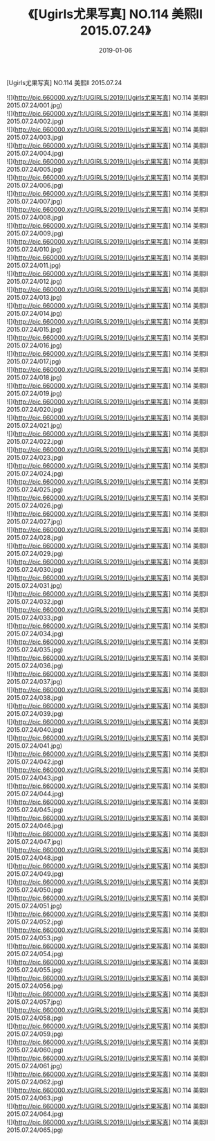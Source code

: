 ﻿---
layout: post
title:  《[Ugirls尤果写真] NO.114 美熙II 2015.07.24》
date:   2019-01-06
img: http://pic.660000.xyz/1:/UGIRLS/2019/[Ugirls尤果写真] NO.114 美熙II 2015.07.24/000.jpg
categories: [美女, 清纯, 唯美]
---

[Ugirls尤果写真] NO.114 美熙II 2015.07.24

 ![](http://pic.660000.xyz/1:/UGIRLS/2019/[Ugirls尤果写真] NO.114 美熙II 2015.07.24/001.jpg) <br>![](http://pic.660000.xyz/1:/UGIRLS/2019/[Ugirls尤果写真] NO.114 美熙II 2015.07.24/002.jpg) <br>![](http://pic.660000.xyz/1:/UGIRLS/2019/[Ugirls尤果写真] NO.114 美熙II 2015.07.24/003.jpg) <br>![](http://pic.660000.xyz/1:/UGIRLS/2019/[Ugirls尤果写真] NO.114 美熙II 2015.07.24/004.jpg) <br>![](http://pic.660000.xyz/1:/UGIRLS/2019/[Ugirls尤果写真] NO.114 美熙II 2015.07.24/005.jpg) <br>![](http://pic.660000.xyz/1:/UGIRLS/2019/[Ugirls尤果写真] NO.114 美熙II 2015.07.24/006.jpg) <br>![](http://pic.660000.xyz/1:/UGIRLS/2019/[Ugirls尤果写真] NO.114 美熙II 2015.07.24/007.jpg) <br>![](http://pic.660000.xyz/1:/UGIRLS/2019/[Ugirls尤果写真] NO.114 美熙II 2015.07.24/008.jpg) <br>![](http://pic.660000.xyz/1:/UGIRLS/2019/[Ugirls尤果写真] NO.114 美熙II 2015.07.24/009.jpg) <br>![](http://pic.660000.xyz/1:/UGIRLS/2019/[Ugirls尤果写真] NO.114 美熙II 2015.07.24/010.jpg) <br>![](http://pic.660000.xyz/1:/UGIRLS/2019/[Ugirls尤果写真] NO.114 美熙II 2015.07.24/011.jpg) <br>![](http://pic.660000.xyz/1:/UGIRLS/2019/[Ugirls尤果写真] NO.114 美熙II 2015.07.24/012.jpg) <br>![](http://pic.660000.xyz/1:/UGIRLS/2019/[Ugirls尤果写真] NO.114 美熙II 2015.07.24/013.jpg) <br>![](http://pic.660000.xyz/1:/UGIRLS/2019/[Ugirls尤果写真] NO.114 美熙II 2015.07.24/014.jpg) <br>![](http://pic.660000.xyz/1:/UGIRLS/2019/[Ugirls尤果写真] NO.114 美熙II 2015.07.24/015.jpg) <br>![](http://pic.660000.xyz/1:/UGIRLS/2019/[Ugirls尤果写真] NO.114 美熙II 2015.07.24/016.jpg) <br>![](http://pic.660000.xyz/1:/UGIRLS/2019/[Ugirls尤果写真] NO.114 美熙II 2015.07.24/017.jpg) <br>![](http://pic.660000.xyz/1:/UGIRLS/2019/[Ugirls尤果写真] NO.114 美熙II 2015.07.24/018.jpg) <br>![](http://pic.660000.xyz/1:/UGIRLS/2019/[Ugirls尤果写真] NO.114 美熙II 2015.07.24/019.jpg) <br>![](http://pic.660000.xyz/1:/UGIRLS/2019/[Ugirls尤果写真] NO.114 美熙II 2015.07.24/020.jpg) <br>![](http://pic.660000.xyz/1:/UGIRLS/2019/[Ugirls尤果写真] NO.114 美熙II 2015.07.24/021.jpg) <br>![](http://pic.660000.xyz/1:/UGIRLS/2019/[Ugirls尤果写真] NO.114 美熙II 2015.07.24/022.jpg) <br>![](http://pic.660000.xyz/1:/UGIRLS/2019/[Ugirls尤果写真] NO.114 美熙II 2015.07.24/023.jpg) <br>![](http://pic.660000.xyz/1:/UGIRLS/2019/[Ugirls尤果写真] NO.114 美熙II 2015.07.24/024.jpg) <br>![](http://pic.660000.xyz/1:/UGIRLS/2019/[Ugirls尤果写真] NO.114 美熙II 2015.07.24/025.jpg) <br>![](http://pic.660000.xyz/1:/UGIRLS/2019/[Ugirls尤果写真] NO.114 美熙II 2015.07.24/026.jpg) <br>![](http://pic.660000.xyz/1:/UGIRLS/2019/[Ugirls尤果写真] NO.114 美熙II 2015.07.24/027.jpg) <br>![](http://pic.660000.xyz/1:/UGIRLS/2019/[Ugirls尤果写真] NO.114 美熙II 2015.07.24/028.jpg) <br>![](http://pic.660000.xyz/1:/UGIRLS/2019/[Ugirls尤果写真] NO.114 美熙II 2015.07.24/029.jpg) <br>![](http://pic.660000.xyz/1:/UGIRLS/2019/[Ugirls尤果写真] NO.114 美熙II 2015.07.24/030.jpg) <br>![](http://pic.660000.xyz/1:/UGIRLS/2019/[Ugirls尤果写真] NO.114 美熙II 2015.07.24/031.jpg) <br>![](http://pic.660000.xyz/1:/UGIRLS/2019/[Ugirls尤果写真] NO.114 美熙II 2015.07.24/032.jpg) <br>![](http://pic.660000.xyz/1:/UGIRLS/2019/[Ugirls尤果写真] NO.114 美熙II 2015.07.24/033.jpg) <br>![](http://pic.660000.xyz/1:/UGIRLS/2019/[Ugirls尤果写真] NO.114 美熙II 2015.07.24/034.jpg) <br>![](http://pic.660000.xyz/1:/UGIRLS/2019/[Ugirls尤果写真] NO.114 美熙II 2015.07.24/035.jpg) <br>![](http://pic.660000.xyz/1:/UGIRLS/2019/[Ugirls尤果写真] NO.114 美熙II 2015.07.24/036.jpg) <br>![](http://pic.660000.xyz/1:/UGIRLS/2019/[Ugirls尤果写真] NO.114 美熙II 2015.07.24/037.jpg) <br>![](http://pic.660000.xyz/1:/UGIRLS/2019/[Ugirls尤果写真] NO.114 美熙II 2015.07.24/038.jpg) <br>![](http://pic.660000.xyz/1:/UGIRLS/2019/[Ugirls尤果写真] NO.114 美熙II 2015.07.24/039.jpg) <br>![](http://pic.660000.xyz/1:/UGIRLS/2019/[Ugirls尤果写真] NO.114 美熙II 2015.07.24/040.jpg) <br>![](http://pic.660000.xyz/1:/UGIRLS/2019/[Ugirls尤果写真] NO.114 美熙II 2015.07.24/041.jpg) <br>![](http://pic.660000.xyz/1:/UGIRLS/2019/[Ugirls尤果写真] NO.114 美熙II 2015.07.24/042.jpg) <br>![](http://pic.660000.xyz/1:/UGIRLS/2019/[Ugirls尤果写真] NO.114 美熙II 2015.07.24/043.jpg) <br>![](http://pic.660000.xyz/1:/UGIRLS/2019/[Ugirls尤果写真] NO.114 美熙II 2015.07.24/044.jpg) <br>![](http://pic.660000.xyz/1:/UGIRLS/2019/[Ugirls尤果写真] NO.114 美熙II 2015.07.24/045.jpg) <br>![](http://pic.660000.xyz/1:/UGIRLS/2019/[Ugirls尤果写真] NO.114 美熙II 2015.07.24/046.jpg) <br>![](http://pic.660000.xyz/1:/UGIRLS/2019/[Ugirls尤果写真] NO.114 美熙II 2015.07.24/047.jpg) <br>![](http://pic.660000.xyz/1:/UGIRLS/2019/[Ugirls尤果写真] NO.114 美熙II 2015.07.24/048.jpg) <br>![](http://pic.660000.xyz/1:/UGIRLS/2019/[Ugirls尤果写真] NO.114 美熙II 2015.07.24/049.jpg) <br>![](http://pic.660000.xyz/1:/UGIRLS/2019/[Ugirls尤果写真] NO.114 美熙II 2015.07.24/050.jpg) <br>![](http://pic.660000.xyz/1:/UGIRLS/2019/[Ugirls尤果写真] NO.114 美熙II 2015.07.24/051.jpg) <br>![](http://pic.660000.xyz/1:/UGIRLS/2019/[Ugirls尤果写真] NO.114 美熙II 2015.07.24/052.jpg) <br>![](http://pic.660000.xyz/1:/UGIRLS/2019/[Ugirls尤果写真] NO.114 美熙II 2015.07.24/053.jpg) <br>![](http://pic.660000.xyz/1:/UGIRLS/2019/[Ugirls尤果写真] NO.114 美熙II 2015.07.24/054.jpg) <br>![](http://pic.660000.xyz/1:/UGIRLS/2019/[Ugirls尤果写真] NO.114 美熙II 2015.07.24/055.jpg) <br>![](http://pic.660000.xyz/1:/UGIRLS/2019/[Ugirls尤果写真] NO.114 美熙II 2015.07.24/056.jpg) <br>![](http://pic.660000.xyz/1:/UGIRLS/2019/[Ugirls尤果写真] NO.114 美熙II 2015.07.24/057.jpg) <br>![](http://pic.660000.xyz/1:/UGIRLS/2019/[Ugirls尤果写真] NO.114 美熙II 2015.07.24/058.jpg) <br>![](http://pic.660000.xyz/1:/UGIRLS/2019/[Ugirls尤果写真] NO.114 美熙II 2015.07.24/059.jpg) <br>![](http://pic.660000.xyz/1:/UGIRLS/2019/[Ugirls尤果写真] NO.114 美熙II 2015.07.24/060.jpg) <br>![](http://pic.660000.xyz/1:/UGIRLS/2019/[Ugirls尤果写真] NO.114 美熙II 2015.07.24/061.jpg) <br>![](http://pic.660000.xyz/1:/UGIRLS/2019/[Ugirls尤果写真] NO.114 美熙II 2015.07.24/062.jpg) <br>![](http://pic.660000.xyz/1:/UGIRLS/2019/[Ugirls尤果写真] NO.114 美熙II 2015.07.24/063.jpg) <br>![](http://pic.660000.xyz/1:/UGIRLS/2019/[Ugirls尤果写真] NO.114 美熙II 2015.07.24/064.jpg) <br>![](http://pic.660000.xyz/1:/UGIRLS/2019/[Ugirls尤果写真] NO.114 美熙II 2015.07.24/065.jpg) <br>